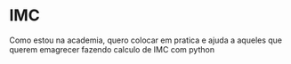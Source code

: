 # IMC
Como estou na academia, quero colocar em pratica e ajuda a aqueles que querem emagrecer fazendo calculo de IMC com python
